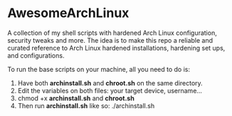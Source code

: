 # AwesomeArchLinux
A collection of my shell scripts with hardened Arch Linux configuration, security tweaks and more.
The idea is to make this repo a reliable and curated reference to Arch Linux hardened installations, hardening set ups, and configurations.

To run the base scripts on your machine, all you need to do is:

1. Have both **archinstall.sh** and **chroot.sh** on the same directory.
2. Edit the variables on both files: your target device, username...
3. chmod +x **archinstall.sh** and **chroot.sh**
4. Then run **archinstall.sh** like so: ./archinstall.sh
